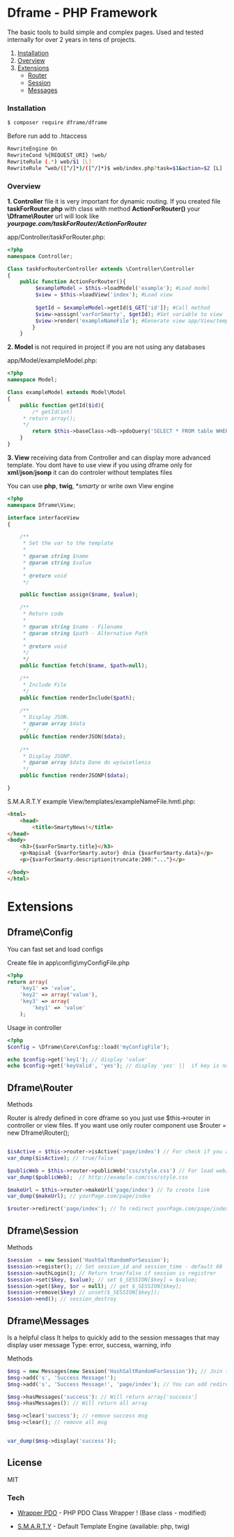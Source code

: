 # Dframe - PHP Framework

The basic tools to build simple and complex pages. Used and tested internally for over 2 years in tens of projects.

1. [Installation](#installation)
2. [Overview](#overview)
3. [Extensions](#extensions) 
	- [Router](#dframerouter)	
	- [Session](#dframesession)
	- [Messages](#dframemessages)
	


### Installation

```sh
$ composer require dframe/dframe
```

Before run add to .htaccess 

```sh
RewriteEngine On
RewriteCond %{REQUEST_URI} !web/
RewriteRule (.*) web/$1 [L]
RewriteRule ^web/([^/]*)/([^/]*)$ web/index.php?task=$1&action=$2 [L]
```

### Overview

**1. Controller** 
file it is very important for dynamic routing. If you created file **taskForRouter.php** with class with method **ActionForRouter()** your **\Dframe\Router** url will look like ***yourpage.com/taskForRouter/ActionForRouter***

app/Controller/taskForRouter.php:
```php
<?php
namespace Controller;

Class taskForRouterController extends \Controller\Controller
{
    public function ActionForRouter(){
         $exampleModel = $this->loadModel('example'); #Load model
         $view = $this->loadView('index'); #Load view
         
         $getId = $exampleModel->getId($_GET['id']); #Call method
         $view->assign('varForSmarty', $getId); #Set variable to view
         $view->render('exampleNameFile'); #Generate view app/View/templates/exampleNameFile.tpl
        }
    }


```

**2. Model** 
is not required in project if you are not using any databases

app/Model/exampleModel.php:
```php
<?php
namespace Model;

Class exampleModel extends Model\Model
{
    public function getId($id){
        /* getId(int)
	 * return array();
	 */
        return $this->baseClass->db->pdoQuery('SELECT * FROM table WHERE id=? LIMIT 1', array($id))->results();
    }
}
```

**3. View** 
receiving data from Controller and can display more advanced template. You dont have to use view if you using dframe only for **xml**/**json**/**jsonp** it can do controler without templates files

You can use **php**, **twig**, **smarty* or write own View engine 

```php
<?php
namespace Dframe\View;

interface interfaceView
{

    /**
     * Set the var to the template
     *
     * @param string $name 
     * @param string $value
     *
     * @return void
     */

    public function assign($name, $value);

    /**
     * Return code
     *
     * @param string $name - Filename
     * @param string $path - Alternative Path
     *
     * @return void
     */
     */
    public function fetch($name, $path=null);

    /**
     * Include File
     */
    public function renderInclude($path);
     
    /**
     * Display JSON.
     * @param array $data
     */
    public function renderJSON($data);
 
    /**
     * Display JSONP.
     * @param array $data Dane do wyświetlenia
     */
    public function renderJSONP($data);

}
```
S.M.A.R.T.Y example
View/templates/exampleNameFile.hmtl.php:
```html
<html>
	<head>
		<title>SmartyNews!</title>
</head>
<body>
	<h3>{$varForSmarty.title}</h3>
 	<p>Napisał {$varForSmarty.autor} dnia {$varForSmarty.data}</p>
	<p>{$varForSmarty.description|truncate:200:"..."}</p> 

</body>
</html>
```

# Extensions

## Dframe\Config
You can fast set and load configs

Create file in app\config\myConfigFile.php
```php
<?php
return array(
    'key1' => 'value', 
    'key2' => array('value'),
    'key3' => array(
        'key1' => 'value'
    );
````

Usage in controller
```php
<?php
$config = \Dframe\Core\Config::load('myConfigFile');

echo $config->get('key1'); // display 'value'
echo $config->get('keyValid', 'yes'); // display 'yes' ||  if key is not exist then you can replace value
```
## Dframe\Router
Methods

Router is alredy defined in core dframe so you just use $this->router in controller or view files. If you want use only router component use $router = new Dframe\Router();

```php

$isActive = $this->router->isActive('page/index') // For check if you are on page
var_dump($isActive); // true/false

$publicWeb = $this->router->publicWeb('css/style.css') // For load web/* files
var_dump($publicWeb);  // http://example.com/css/style.css

$makeUrl = $this->router->makeUrl('page/index') // To create link
var_dump($makeUrl); // yourPage.com/page/index

$router->redirect('page/index'); // To redirect yourPage.com/page/index
```

## Dframe\Session
Methods
```php
$session  = new Session('HashSaltRandomForSession');
$session->register(); // Set session_id and session_time - default 60
$session->authLogin(); // Return true/false if session is registrer
$session->set($key, $value); // set $_SESSION[$key] = $value;
$session->get($key, $or = null); // get $_SESSION[$key]; 
$session->remove($key) // unset($_SESSION[$key]);
$session->end(); // session_destroy
```

## Dframe\Messages
Is a helpful class It helps to quickly add to the session messages that may display user
message Type: error, success, warning, info

Methods
```php
$msg = new Messages(new Session('HashSaltRandomForSession')); // Join the current session
$msg->add('s', 'Success Message!');
$msg->add('s', 'Success Message!', 'page/index'); // You can add redirect by Dframe\Router

$msg->hasMessages('success'): // Will return array['success']
$msg->hasMessages(): // Will return all array

$msg->clear('success'); // remove success msg
$msg->clear(); // remove all msg


var_dump($msg->display('success'));
```


License
----

MIT



### Tech

* [Wrapper PDO] - PHP PDO Class Wrapper ! (Base class - modified)
* [S.M.A.R.T.Y] - Default Template Engine (available: php, twig)

   [Wrapper PDO]: <https://github.com/neerajsinghsonu/PDO_Class_Wrapper>
   [S.M.A.R.T.Y]: <https://github.com/smarty-php/smarty>

